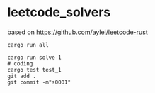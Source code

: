# leetcode_solvers

based on https://github.com/aylei/leetcode-rust

```shell
cargo run all

cargo run solve 1
# coding
cargo test test_1
git add .
git commit -m"s0001"

```
